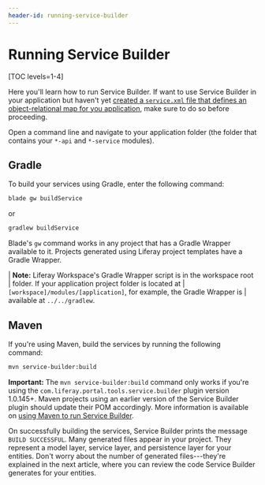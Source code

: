 ```yaml
---
header-id: running-service-builder
---
```


# Running Service Builder

[TOC levels=1-4]

Here you'll learn how to run Service Builder. If want to use Service Builder in 
your application but haven't yet
[created a `service.xml` file that defines an object-relational map for you application](/docs/7-2/appdev/-/knowledge_base/a/defining-an-object-relational-map-with-service-builder),
make sure to do so before proceeding. 

Open a command line and navigate to your application folder (the folder that
contains your `*-api` and `*-service` modules). 

## Gradle 

To build your services using Gradle, enter the following command:

```bash
blade gw buildService
```

or

```bash
gradlew buildService
```

Blade's `gw` command works in any project that has a Gradle Wrapper available to
it. Projects generated using Liferay project templates have a Gradle Wrapper. 

| **Note:** Liferay Workspace's Gradle Wrapper script is in the workspace root
| folder. If your application project folder is located at
| `[workspace]/modules/[application]`, for example, the Gradle Wrapper is
| available at `../../gradlew`.

## Maven

If you're using Maven, build the services by running the following command:

```bash
mvn service-builder:build
```

**Important:** The `mvn service-builder:build` command only works if you're
using the `com.liferay.portal.tools.service.builder` plugin version 1.0.145+.
Maven projects using an earlier version of the Service Builder plugin should
update their POM accordingly. More information is available on
[using Maven to run Service Builder](/docs/7-2/reference/-/knowledge_base/r/using-service-builder-in-a-maven-project).

On successfully building the services, Service Builder prints the message `BUILD
SUCCESSFUL`. Many generated files appear in your project. They represent a model
layer, service layer, and persistence layer for your entities. Don't worry about
the number of generated files---they're explained in the next article, where you
can review the code Service Builder generates for your entities.

